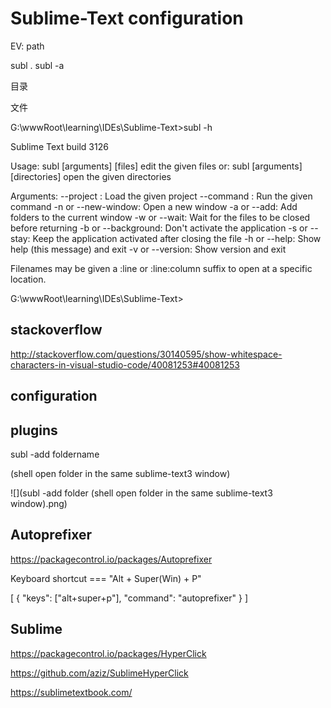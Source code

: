 # Sublime-Text configuration  



EV: path

subl .
subl -a 

目录

文件

G:\wwwRoot\learning\IDEs\Sublime-Text>subl -h

Sublime Text build 3126

Usage: subl [arguments] [files]         edit the given files
   or: subl [arguments] [directories]   open the given directories

Arguments:
    --project <project>: Load the given project
    --command <command>: Run the given command
    -n or --new-window:  Open a new window
    -a or --add:         Add folders to the current window
    -w or --wait:        Wait for the files to be closed before returning
    -b or --background:  Don't activate the application
    -s or --stay:        Keep the application activated after closing the file
    -h or --help:        Show help (this message) and exit
    -v or --version:     Show version and exit

Filenames may be given a :line or :line:column suffix to open at a specific
location.


G:\wwwRoot\learning\IDEs\Sublime-Text>














## stackoverflow  

http://stackoverflow.com/questions/30140595/show-whitespace-characters-in-visual-studio-code/40081253#40081253  


## configuration



## plugins  


subl -add foldername  

(shell open  folder  in the same sublime-text3 window)


![](subl -add folder (shell open  folder  in the same sublime-text3 window).png)


## Autoprefixer  

https://packagecontrol.io/packages/Autoprefixer


Keyboard shortcut === "Alt + Super(Win) + P"

[
    {
        "keys": ["alt+super+p"],
        "command": "autoprefixer"
    }
]






## Sublime

https://packagecontrol.io/packages/HyperClick

https://github.com/aziz/SublimeHyperClick


https://sublimetextbook.com/








